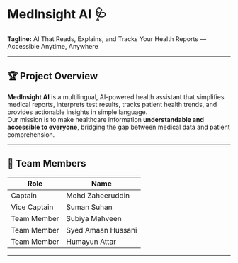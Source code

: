# MedInsight AI 🩺

**Tagline:** AI That Reads, Explains, and Tracks Your Health Reports — Accessible Anytime, Anywhere

---

## 🏆 Project Overview
**MedInsight AI** is a multilingual, AI-powered health assistant that simplifies medical reports, interprets test results, tracks patient health trends, and provides actionable insights in simple language.  
Our mission is to make healthcare information **understandable and accessible to everyone**, bridging the gap between medical data and patient comprehension.

---

## 👥 Team Members

| Role | Name |
|------|------|
| Captain | Mohd Zaheeruddin |
| Vice Captain | Suman Suhan |
| Team Member | Subiya Mahveen |
| Team Member | Syed Amaan Hussani |
| Team Member | Humayun Attar |

---






